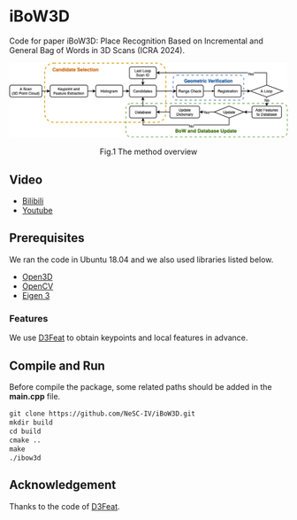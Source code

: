 # iBoW3D
Code for paper iBoW3D: Place Recognition Based on Incremental and General Bag of Words in 3D Scans (ICRA 2024).

![overview](https://github.com/NeSC-IV/iBoW3D/blob/main/fig/pipeline.png "overview")
<p align="center">Fig.1 The method overview</p>

## Video
- [Bilibili](https://www.bilibili.com/video/BV1bC4y177Tr/?spm_id_from=333.999.0.0&vd_source=7809b69c2f87086cb4eb0391049451c1)
- [Youtube](https://www.youtube.com/watch?v=K5w-44xg4VI&t=1s)

## Prerequisites
We ran the code in Ubuntu 18.04 and we also used libraries listed below.
- [Open3D](https://www.open3d.org/)
- [OpenCV](https://github.com/opencv/opencv)
- [Eigen 3](https://eigen.tuxfamily.org/dox/)


### Features
We use [D3Feat](https://github.com/XuyangBai/D3Feat?tab=readme-ov-file) to obtain keypoints and local features in advance.

## Compile and Run
Before compile the package, some related paths should be added in the **main.cpp** file.

```
git clone https://github.com/NeSC-IV/iBoW3D.git
mkdir build
cd build
cmake ..
make
./ibow3d
```

## Acknowledgement
Thanks to the code of [D3Feat](https://github.com/XuyangBai/D3Feat?tab=readme-ov-file).
